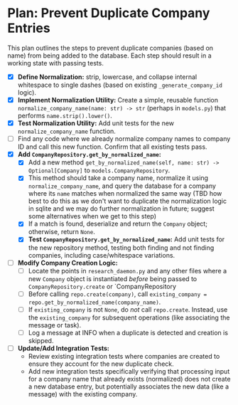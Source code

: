 # Plan: Prevent Duplicate Company Entries

This plan outlines the steps to prevent duplicate companies (based on name) from being added to the database. Each step should result in a working state with passing tests.

- [x] **Define Normalization:** strip, lowercase, and collapse internal
      whitespace to single dashes (based on existing `_generate_company_id` logic).
- [x] **Implement Normalization Utility:** Create a simple, reusable function `normalize_company_name(name: str) -> str` (perhaps in `models.py`) that performs `name.strip().lower()`.
- [x] **Test Normalization Utility:** Add unit tests for the new
      `normalize_company_name` function.
- [ ] Find any code where we already normalize company names to company ID and
      call this new function. Confirm that all existing tests pass.
- [x] **Add `CompanyRepository.get_by_normalized_name`:**
    - [x] Add a new method `get_by_normalized_name(self, name: str) -> Optional[Company]` to `models.CompanyRepository`.
    - [x] This method should take a company name, normalize it using
          `normalize_company_name`, and query the database for a company where
          its `name` matches when normalized the same way (TBD how best to do
          this as we don't want to duplicate the normalization logic in sqlite
          and we may do further normalization in future;
          suggest some alternatives when we get to this step)
    - [x] If a match is found, deserialize and return the `Company` object; otherwise, return `None`.
    - [x] **Test `CompanyRepository.get_by_normalized_name`:** Add unit tests for the new repository method, testing both finding and not finding companies, including case/whitespace variations.
- [ ] **Modify Company Creation Logic:**
    - [ ] Locate the points in `research_daemon.py` and any other files where a
          new `Company` object is instantiated *before* being passed to
          `CompanyRepository.create` or `CompanyRepository
    - [ ] Before calling `repo.create(company)`, call `existing_company = repo.get_by_normalized_name(company_name)`.
    - [ ] If `existing_company` is not `None`, do *not* call `repo.create`. Instead, use the `existing_company` for subsequent operations (like associating the message or task).
    - [ ] Log a message at INFO when a duplicate is detected and creation is skipped.
- [ ] **Update/Add Integration Tests:**
    - Review existing integration tests where companies are created to ensure they account for the new duplicate check.
    - Add new integration tests specifically verifying that processing input for a company name that already exists (normalized) does not create a new database entry, but potentially associates the new data (like a message) with the existing company. 
